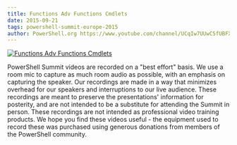 ```yaml
---
title: Functions Adv Functions Cmdlets
date: 2015-09-21
tags: powershell-summit-europe-2015
author: PowerShell.org https://www.youtube.com/channel/UCqIw7UUwC5fUBFXYX68aMrQ
---
```


[![Functions Adv Functions Cmdlets](https://i1.ytimg.com/vi/pe7wzS6F1eU/hqdefault.jpg "Functions Adv Functions Cmdlets")](https://www.youtube.com/watch?v=pe7wzS6F1eU)

PowerShell Summit videos are recorded on a "best effort" basis. We use a room mic to capture as much room audio as possible, with an emphasis on capturing the speaker. Our recordings are made in a way that minimizes overhead for our speakers and interruptions to our live audience. These recordings are meant to preserve the presentations' information for posterity, and are not intended to be a substitute for attending the Summit in person. These recordings are not intended as professional video training products. We hope you find these videos useful - the equipment used to record these was purchased using generous donations from members of the PowerShell community.
